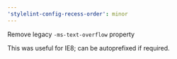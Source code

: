 ```yaml
---
'stylelint-config-recess-order': minor
---
```


Remove legacy `-ms-text-overflow` property

This was useful for IE8; can be autoprefixed if required.
